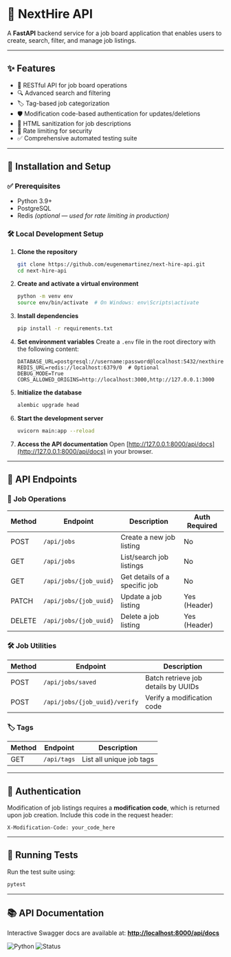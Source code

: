 # 🧰 NextHire API

A **FastAPI** backend service for a job board application that enables users to create, search, filter, and manage job listings.

---

## ✨ Features

* 🧱 RESTful API for job board operations
* 🔍 Advanced search and filtering
* 🏷️ Tag-based job categorization
* 🛡️ Modification code-based authentication for updates/deletions
* 🧼 HTML sanitization for job descriptions
* 🚫 Rate limiting for security
* ✅ Comprehensive automated testing suite

---

## 🚀 Installation and Setup

### ✅ Prerequisites

* Python 3.9+
* PostgreSQL
* Redis *(optional — used for rate limiting in production)*

### 🛠️ Local Development Setup

1. **Clone the repository**

   ```bash
   git clone https://github.com/eugenemartinez/next-hire-api.git
   cd next-hire-api
   ```

2. **Create and activate a virtual environment**

   ```bash
   python -m venv env
   source env/bin/activate  # On Windows: env\Scripts\activate
   ```

3. **Install dependencies**

   ```bash
   pip install -r requirements.txt
   ```

4. **Set environment variables**
   Create a `.env` file in the root directory with the following content:

   ```env
   DATABASE_URL=postgresql://username:password@localhost:5432/nexthire
   REDIS_URL=redis://localhost:6379/0  # Optional
   DEBUG_MODE=True
   CORS_ALLOWED_ORIGINS=http://localhost:3000,http://127.0.0.1:3000
   ```

5. **Initialize the database**

   ```bash
   alembic upgrade head
   ```

6. **Start the development server**

   ```bash
   uvicorn main:app --reload
   ```

7. **Access the API documentation**
   Open [http://127.0.0.1:8000/api/docs](http://127.0.0.1:8000/api/docs) in your browser.

---

## 📡 API Endpoints

### 🔧 Job Operations

| Method | Endpoint               | Description                   | Auth Required |
| ------ | ---------------------- | ----------------------------- | ------------- |
| POST   | `/api/jobs`            | Create a new job listing      | No            |
| GET    | `/api/jobs`            | List/search job listings      | No            |
| GET    | `/api/jobs/{job_uuid}` | Get details of a specific job | No            |
| PATCH  | `/api/jobs/{job_uuid}` | Update a job listing          | Yes (Header)  |
| DELETE | `/api/jobs/{job_uuid}` | Delete a job listing          | Yes (Header)  |

### 🛠️ Job Utilities

| Method | Endpoint                      | Description                         |
| ------ | ----------------------------- | ----------------------------------- |
| POST   | `/api/jobs/saved`             | Batch retrieve job details by UUIDs |
| POST   | `/api/jobs/{job_uuid}/verify` | Verify a modification code          |

### 🏷️ Tags

| Method | Endpoint    | Description              |
| ------ | ----------- | ------------------------ |
| GET    | `/api/tags` | List all unique job tags |

---

## 🔐 Authentication

Modification of job listings requires a **modification code**, which is returned upon job creation.
Include this code in the request header:

```
X-Modification-Code: your_code_here
```

---

## 🧪 Running Tests

Run the test suite using:

```bash
pytest
```

---

## 📚 API Documentation

Interactive Swagger docs are available at:
**[http://localhost:8000/api/docs](http://localhost:8000/api/docs)**

![Python](https://img.shields.io/badge/Python-3.9+-blue)
![Status](https://img.shields.io/badge/status-active-brightgreen)